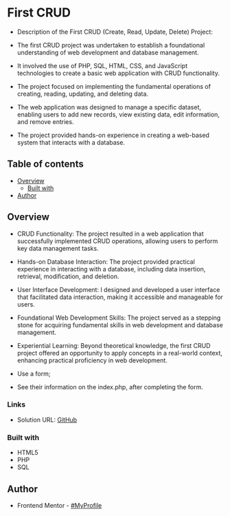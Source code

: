 # First CRUD

* Description of the First CRUD (Create, Read, Update, Delete) Project:

* The first CRUD project was undertaken to establish a foundational understanding of web development and database management.
* It involved the use of PHP, SQL, HTML, CSS, and JavaScript technologies to create a basic web application with CRUD functionality.
* The project focused on implementing the fundamental operations of creating, reading, updating, and deleting data.

* The web application was designed to manage a specific dataset, enabling users to add new records, view existing data, edit information, and remove entries.
* The project provided hands-on experience in creating a web-based system that interacts with a database.

## Table of contents

- [Overview](#overview)
  - [Built with](#built-with)
- [Author](#author)

## Overview

* CRUD Functionality: The project resulted in a web application that successfully implemented CRUD operations, allowing users to perform key data management tasks.

* Hands-on Database Interaction: The project provided practical experience in interacting with a database, including data insertion, retrieval, modification, and deletion.

* User Interface Development: I designed and developed a user interface that facilitated data interaction, making it accessible and manageable for users.

* Foundational Web Development Skills: The project served as a stepping stone for acquiring fundamental skills in web development and database management.

* Experiential Learning: Beyond theoretical knowledge, the first CRUD project offered an opportunity to apply concepts in a real-world context, enhancing practical proficiency in web development.

* Use a form;
* See their information on the index.php, after completing the form.
### Links

- Solution URL: [GitHub](https://github.com/AlanDavid-007/First-CRUD)

### Built with

- HTML5
- PHP
- SQL

## Author

- Frontend Mentor - [#MyProfile](https://www.frontendmentor.io/profile/AlanDavid-007)



